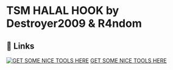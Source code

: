 # TSM HALAL HOOK by Destroyer2009 & R4ndom


## 🔗 Links
[![GET SOME NICE TOOLS HERE](https://i.imgur.com/50W9Btf.jpg)](https://unknowncheats.xyz/item/?apexlegends_full)
[GET SOME NICE TOOLS HERE](https://unknowncheats.xyz/item/?apexlegends_full)
